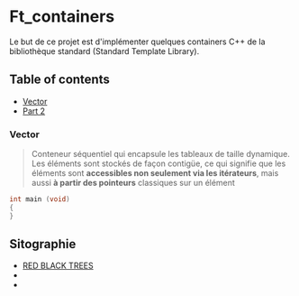 # Ft_containers
Le but de ce projet est d'implémenter quelques containers C++ de la bibliothèque standard (Standard Template Library).

## Table of contents
* [Vector](#Vector)  
* [Part 2](#Reinterpretation-types)  

### Vector
>  Conteneur séquentiel qui encapsule les tableaux de taille dynamique. Les
éléments sont stockés de façon contigüe, ce qui signifie que les éléments sont **accessibles non seulement
via les itérateurs**, mais aussi **à partir des pointeurs** classiques sur un élément
```C
int main (void)
{
}
```


## Sitographie 
* [RED BLACK TREES](https://algorithmtutor.com/Data-Structures/Tree/Red-Black-Trees/)
*
*
